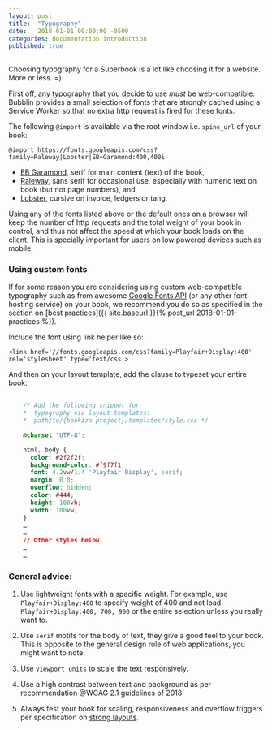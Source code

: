 ```yaml
---
layout: post
title:  "Typography"
date:   2018-01-01 00:00:00 -0500
categories: documentation introduction
published: true
---
```


Choosing typography for a Superbook is a lot like choosing it for a website. More or less. =)

First off, any typography that you decide to use _must_ be web-compatible. Bubblin provides a small selection of fonts that are strongly cached using a Service Worker so that no extra http request is fired for these fonts. 

The following `@import` is available via the root window i.e. `spine_url` of your book:

```
@import https://fonts.googleapis.com/css?family=Raleway|Lobster|EB+Garamond:400,400i

```



- [EB Garamond](https://fonts.google.com/specimen/EB+Garamond), serif for main content (text) of the book,
- [Raleway](https://fonts.google.com/specimen/Raleway), sans serif for occasional use, especially with numeric text on book (but not page numbers), and
- [Lobster](https://fonts.google.com/specimen/Lobster), cursive on invoice, ledgers or tang.

Using any of the fonts listed above or the default ones on a browser will keep the number of http requests and the total weight of your book in control, and thus not affect the speed at which your book loads on the client. This is specially important for users on low powered  devices such as mobile.

### Using custom fonts

If for some reason you are considering using custom web-compatible typography such as from awesome [Google Fonts API](https://developers.google.com/fonts/) (or any other font hosting service) on your book, we recommend you do so as specified in the section on [best practices]({{ site.baseurl }}{% post_url 2018-01-01-practices %}).

Include the font using link helper like so:

```HEAD
<link href='//fonts.googleapis.com/css?family=Playfair+Display:400' rel='stylesheet' type='text/css'>

```

And then on your layout template, add the clause to typeset your entire book:

```CSS
	
	/* Add the following snippet for
	*  typography via layout templates:
	*  path/to/{bookiza project}/templates/style.css */

	@charset "UTF-8";

	html, body {
	  color: #2f2f2f;
	  background-color: #f9f7f1;
	  font: 4.2vw/1.4 'Playfair Display', serif;
	  margin: 0 0;
	  overflow: hidden;
	  color: #444;
	  height: 100vh;
	  width: 100vw;
	}
	…
	…
	// Other styles below.
	…
	…
```

### General advice:

1. Use lightweight fonts with a specific weight. For example, use `Playfair+Display:400` to specify weight of 400 and not load `Playfair+Display:400, 700, 900` or the entire selection unless you really want to. 

2. Use `serif` motifs for the body of text, they give a good feel to your book. This is opposite to the general design rule of web applications, you might want to note.

3. Use `viewport units` to scale the text responsively. 

4. Use a high contrast between text and background as per recommendation @WCAG 2.1 guidelines of 2018. 

5. Always test your book for scaling, responsiveness and overflow triggers per specification on [strong layouts](https://bubblin.io/docs/layouts).

